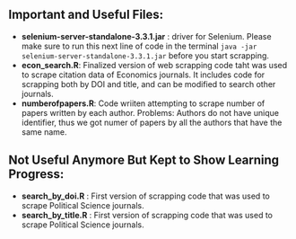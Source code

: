 ## Important and Useful Files:  
* __selenium-server-standalone-3.3.1.jar__ : 
driver for Selenium. Please make sure to run this next line of code in the terminal `java -jar selenium-server-standalone-3.3.1.jar` before you start scrapping.   
* __econ_search.R__: 
Finalized version of web scrapping code taht was used to scrape citation data of Economics journals. It includes code for scrapping both by DOI and title, and can be modified to search other journals.
* __numberofpapers.R__: 
Code wriiten attempting to scrape number of papers written by each author. Problems: Authors do not have unique identifier, thus we got numer of papers by all the authors that have the same name. 

## Not Useful Anymore But Kept to Show Learning Progress:
* __search_by_doi.R__ : First version of scrapping code that was used to scrape Political Science journals.
* __search_by_title.R__ : First version of scrapping code that was used to scrape Political Science journals.
